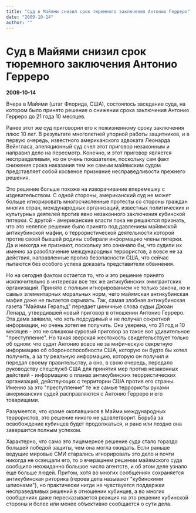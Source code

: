 ```yaml
---
title: "Суд в Майями снизил срок тюремного заключения Антонио Герреро"
date: "2009-10-14"
author: ""
---
```


# Суд в Майями снизил срок тюремного заключения Антонио Герреро

**2009-10-14** 

Вчера в Майями (штат Флорида, США), состоялось заседание суда, на котором было принято решение о снижении срока заключения Антонио Герреро до 21 года 10 месяцев.

Ранее этот же суд приговорил его к пожизненному сроку заключения плюс 10 лет. В результате многолетней упорной работы защитников, и в первую очередь, известного американского адвоката Леонарда Вейнгласа, апеляционный суд счел этот приговор незаконным и направил дело на пересмотр. Конечно, и этот приговор является несправделивым, но он очень показателен, поскольку сам факт снижения срока наказания тем же самым майямским судом представляет собой косвеное признание несправедливости прежнего решения.

Это решение больше похоже на изворачивание вперемешку с издевательством. С одной стороны, американский суд не может больше игнорировать многосчисленные протесты со стороны граждан многих стран, международных организаций, известных политических и культурных деятелей против явно незаконного заключения кубинской пятерки. С другой - американские власти пока не решаются признать, что это нелепое решение было принято под давлением майямской антикубинской мафии, о террористической деятельности которой против своей бывшей родины собирали информацию члены пятерки. Да и никогда не признают, поскольку это означало бы, что судили их именно за разоблачение международных террористов, а вовсе не за действия, направленные против безопасности США, что сейчас пытаются без особого успеха доказать представители обвинения.

Но на сегодня фактом остается то, что и это решение принято исключительно в интересах все тех же антикубинских эмигрантских организаций. Принято с полным игнорированием не только закона, но и самых элементарных моральных норм, чего майямская антикубинская мафия даже не пытается скрывать. Так, самая злобная антикубинская газета "Майями Геральд" передает циничные слова судьи Джоан Ленард, утвердившей новый приговор в отношении Антонио Герреро. Эта дама заявила, что хоть подсудимый и не получал секретной информации, но очень хотел ее получить. Она уверена, что 21 год и 10 месяцев - это не слишком суровый приговор за такое вот удивительное "преступление". Но такая зверская жестокость свидетельствует только об одном: что судят Антонио вовсе не за мифическую секретную информацию об обороноспособности США, которую он будто бы хотел получить, а за ту реальную информацию, которую он получил и передал своему правительству, а оно, в свою очередь, передало руководству спецслужб США для принятия мер против незаконных действий - информацию о планах антикубинских теорристических организаций, действующих с территории США против его страны. Именно за это "преступление" те же самые террористы руками американских судей расправляются с Антонио Герреро и его товарищами.

Разумеется, что кроме окопавшихся в Майми международных террористов, это решение никого не удовлетворит. Борьба за освобождение кубинцев будет продолжаться, и рано или поздно она завершится полным успехом.

Характерно, что само это лицемерное решение суда стало гораздо большей победой защиты, чем она могла ожидать. Если раньше ведущие мировые СМИ старались игнорировать это дело и почти никогда не освещали его, то о вчерашнем решении майямского суда сообщило неожиданно большое число агентств, и об этом деле узнало еще больше людей. Притом, хотя во многих сообщениях сохраняется антикубинская риторика (героев дела называют "кубинскими шпионами"), но практически нигде не чувствуется поддержки несправедливых решений в отношении кубинцев, а во многих сообщениях даже пересказывается реакция на это решение кубинской стороны и более или менее объективно сообщается о сути дела.